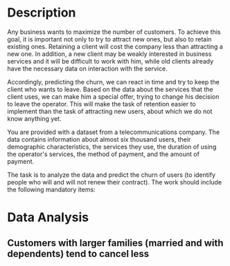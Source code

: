 # Description
Any business wants to maximize the number of customers. To achieve this goal, it is important not only to try to attract new ones, but also to retain existing ones. Retaining a client will cost the company less than attracting a new one. In addition, a new client may be weakly interested in business services and it will be difficult to work with him, while old clients already have the necessary data on interaction with the service.

Accordingly, predicting the churn, we can react in time and try to keep the client who wants to leave. Based on the data about the services that the client uses, we can make him a special offer, trying to change his decision to leave the operator. This will make the task of retention easier to implement than the task of attracting new users, about which we do not know anything yet.

You are provided with a dataset from a telecommunications company. The data contains information about almost six thousand users, their demographic characteristics, the services they use, the duration of using the operator's services, the method of payment, and the amount of payment.

The task is to analyze the data and predict the churn of users (to identify people who will and will not renew their contract). The work should include the following mandatory items:

# Data Analysis

## Customers with larger families (married and with dependents) tend to cancel less

<div align="left">
<img src = "">
</div>

















